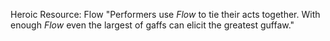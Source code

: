 Heroic Resource: Flow
"Performers use *Flow* to tie their acts together.  With enough *Flow* even the largest of gaffs can elicit the greatest guffaw."